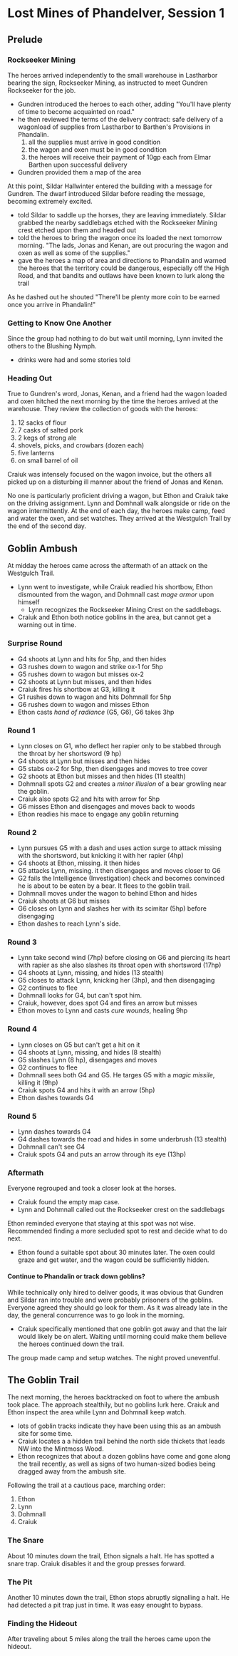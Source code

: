 # Lost Mines of Phandelver, Session 1

## Prelude

### Rockseeker Mining

The heroes arrived independently to the small warehouse in Lastharbor bearing the sign, Rockseeker Mining, as instructed to meet Gundren Rockseeker for the job.

- Gundren introduced the heroes to each other, adding "You'll have plenty of time to become acquainted on road."
- he then reviewed the terms of the delivery contract: safe delivery of a wagonload of supplies from Lastharbor to Barthen's Provisions in Phandalin.
	1. all the supplies must arrive in good condition
	2. the wagon and oxen must be in good condition
	3. the heroes will receive their payment of 10gp each from Elmar Barthen upon successful delivery
- Gundren provided them a map of the area

At this point, Sildar Hallwinter entered the building with a message for Gundren. The dwarf introduced Sildar before reading the message, becoming extremely excited.

- told Sildar to saddle up the horses, they are leaving immediately. Sildar grabbed the nearby saddlebags etched with the Rockseeker Mining crest etched upon them and headed out
- told the heroes to bring the wagon once its loaded the next tomorrow morning. "The lads, Jonas and Kenan, are out procuring the wagon and oxen as well as some of the supplies."
- gave the heroes a map of area and directions to Phandalin and warned the heroes that the territory could be dangerous, especially off the High Road, and that bandits and outlaws have been known to lurk along the trail

As he dashed out he shouted "There'll be plenty more coin to be earned once you arrive in Phandalin!"

### Getting to Know One Another

Since the group had nothing to do but wait until morning, Lynn invited the others to the Blushing Nymph.

- drinks were had and some stories told

### Heading Out

True to Gundren's word, Jonas, Kenan, and a friend had the wagon loaded and oxen hitched the next morning by the time the heroes arrived at the warehouse. They review the collection of goods with the heroes:

1. 12 sacks of flour
2. 7 casks of salted pork
3. 2 kegs of strong ale
4. shovels, picks, and crowbars (dozen each)
5. five lanterns
6. on small barrel of oil

Craiuk was intensely focused on the wagon invoice, but the others all picked up on a disturbing ill manner about the friend of Jonas and Kenan.

No one is particularly proficient driving a wagon, but Ethon and Craiuk take on the driving assignment. Lynn and Domhnall walk alongside or ride on the wagon intermittently. At the end of each day, the heroes make camp, feed and water the oxen, and set watches. They arrived at the Westgulch Trail by the end of the second day.

## Goblin Ambush

At midday the heroes came across the aftermath of an attack on the Westgulch Trail.

- Lynn went to investigate, while Craiuk readied his shortbow, Ethon dismounted from the wagon, and Dohmnall cast *mage armor* upon himself
	- Lynn recognizes the Rockseeker Mining Crest on the saddlebags.
- Craiuk and Ethon both notice goblins in the area, but cannot get a warning out in time.

### Surprise Round

- G4 shoots at Lynn and hits for 5hp, and then hides
- G3 rushes down to wagon and strike ox-1 for 5hp
- G5 rushes down to wagon but misses ox-2
- G2 shoots at Lynn but misses, and then hides
- Craiuk fires his shortbow at G3, killing it
- G1 rushes down to wagon and hits Dohmnall for 5hp
- G6 rushes down to wagon and misses Ethon
- Ethon casts *hand of radiance* (G5, G6), G6 takes 3hp

### Round 1

- Lynn closes on G1, who deflect her rapier only to be stabbed through the throat by her shortsword (9 hp)
- G4 shoots at Lynn but misses and then hides
- G5 stabs ox-2 for 5hp, then disengages and moves to tree cover
- G2 shoots at Ethon but misses and then hides (11 stealth)
- Dohmnall spots G2 and creates a *minor illusion* of a bear growling near the goblin.
- Craiuk also spots G2 and hits with arrow for 5hp
- G6 misses Ethon and disengages and moves back to woods
- Ethon readies his mace to engage any goblin returning

### Round 2

- Lynn pursues G5 with a dash and uses action surge to attack missing with the shortsword, but knicking it with her rapier (4hp)
- G4 shoots at Ethon, missing. it then hides
- G5 attacks Lynn, missing. it then disengages and moves closer to G6
- G2 fails the Intelligence (Investigation) check and becomes convinced he is about to be eaten by a bear. It flees to the goblin trail.
- Dohmnall moves under the wagon to behind Ethon and hides
- Craiuk shoots at G6 but misses
- G6 closes on Lynn and slashes her with its scimitar (5hp) before disengaging
- Ethon dashes to reach Lynn's side.

### Round 3

- Lynn take second wind (7hp) before closing on G6 and piercing its heart with rapier as she also slashes its throat open with shortsword (17hp)
- G4 shoots at Lynn, missing, and hides (13 stealth)
- G5 closes to attack Lynn, knicking her (3hp), and then disengaging
- G2 continues to flee
- Dohmnall looks for G4, but can't spot him.
- Craiuk, however, does spot G4 and fires an arrow but misses
- Ethon moves to Lynn and casts *cure wounds*, healing 9hp

### Round 4

- Lynn closes on G5 but can't get a hit on it
- G4 shoots at Lynn, missing, and hides (8 stealth)
- G5 slashes Lynn (8 hp), disengages and moves
- G2 continues to flee
- Dohmnall sees both G4 and G5. He targes G5 with a *magic missile*, killing it (9hp)
- Craiuk spots G4 and hits it with an arrow (5hp)
- Ethon dashes towards G4

### Round 5
- Lynn dashes towards G4
- G4 dashes towards the road and hides in some underbrush (13 stealth)
- Dohmnall can't see G4
- Craiuk spots G4 and puts an arrow through its eye (13hp)

### Aftermath

Everyone regrouped and took a closer look at the horses.

- Craiuk found the empty map case.
- Lynn and Dohmnall called out the Rockseeker crest on the saddlebags

Ethon reminded everyone that staying at this spot was not wise. Recommended finding a more secluded spot to rest and decide what to do next.

- Ethon found a suitable spot about 30 minutes later. The oxen could graze and get water, and the wagon could be sufficiently hidden.

#### Continue to Phandalin or track down goblins?

While technically only hired to deliver goods, it was obvious that Gundren and Sildar ran into trouble and were probably prisoners of the goblins. Everyone agreed they should go look for them. As it was already late in the day, the general concurrence was to go look in the morning.

- Craiuk specifically mentioned that one goblin got away and that the lair would likely be on alert. Waiting until morning could make them believe the heroes continued down the trail.

The group made camp and setup watches. The night proved uneventful.

## The Goblin Trail

The next morning, the heroes backtracked on foot to where the ambush took place. The approach stealthily, but no goblins lurk here. Craiuk and Ethon inspect the area while Lynn and Dohmnall keep watch.

- lots of goblin tracks indicate they have been using this as an ambush site for some time.
- Craiuk locates a a hidden trail behind the north side thickets that leads NW into the Mintmoss Wood.
- Ethon recognizes that about a dozen goblins have come and gone along the trail recently, as well as signs of two human-sized bodies being dragged away from the ambush site.

Following the trail at a cautious pace, marching order:

1. Ethon
2. Lynn
3. Dohmnall
4. Craiuk

### The Snare

About 10 minutes down the trail, Ethon signals a halt. He has spotted a snare trap. Craiuk disables it and the group presses forward.

### The Pit

Another 10 minutes down the trail, Ethon stops abruptly signalling a halt. He had detected a pit trap just in time. It was easy enought to bypass.

### Finding the Hideout

After traveling about 5 miles along the trail the heroes came upon the hideout.
